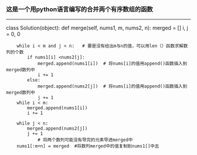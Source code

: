 ### 这是一个用python语言编写的合并两个有序数组的函数
---
class Solution(object):
    def merge(self, nums1, m, nums2, n):
        merged = []
        i, j = 0, 0
        
        while i < m and j < n:   # 要是没有给出m与n的值，可以用len（）函数求解数列的个数
            if nums1[i] <nums2[j]:
                merged.append(nums1[i])  # 将nums[i]的值用append()函数插入到merged数列中
                i += 1
            else:
                merged.append(nums2[j])  # 将nums[i]的值用append()函数插入到merged数列中
                j += 1
        while i < m:
            merged.append(nums1[i])
            i += 1
            
        while j < n:
            merged.append(nums2[j])
            j += 1
                # 将两个数列可能没有导完的元素导进merged中
        nums1[:m+n] = merged  #将数列merged中的值复制到nums1[]中去

